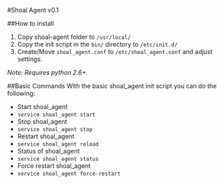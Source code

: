 #Shoal Agent v0.1

##How to install
1. Copy shoal-agent folder to `/usr/local/`
2. Copy the init script in the `bin/` directory to `/etc/init.d/`
3. Create/Move `shoal_agent.conf` to `/etc/shoal_agent.conf` and adjust settings.

*Note: Requires python 2.6+.*

##Basic Commands
With the basic shoal_agent init script you can do the following:
- Start shoal_agent
 - `service shoal_agent start`
- Stop shoal_agent
 - `service shoal_agent stop` 
- Restart shoal_agent
 - `service shoal_agent reload` 
- Status of shoal_agent
 - `service shoal_agent status` 
- Force restart shoal_agent
 - `service shoal_agent force-restart` 
